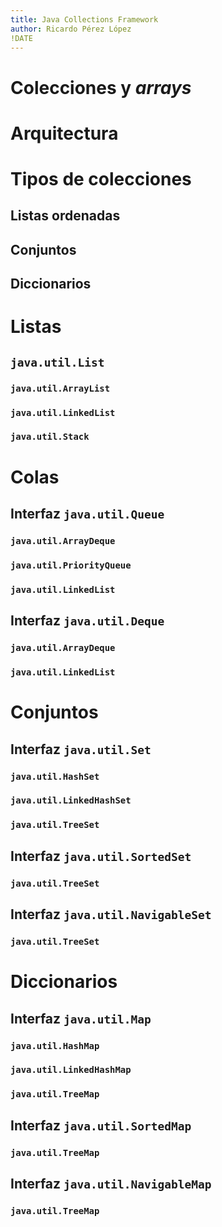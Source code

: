 ```yaml
---
title: Java Collections Framework
author: Ricardo Pérez López
!DATE
---
```


# Colecciones y *arrays*

# Arquitectura

# Tipos de colecciones

## Listas ordenadas

## Conjuntos

## Diccionarios

# Listas

## `java.util.List`

### `java.util.ArrayList`

### `java.util.LinkedList`

### `java.util.Stack`

# Colas

## Interfaz `java.util.Queue`

### `java.util.ArrayDeque`

### `java.util.PriorityQueue`

### `java.util.LinkedList`

## Interfaz `java.util.Deque`

### `java.util.ArrayDeque`

### `java.util.LinkedList`

# Conjuntos

## Interfaz `java.util.Set`

### `java.util.HashSet`

### `java.util.LinkedHashSet`

### `java.util.TreeSet`

## Interfaz `java.util.SortedSet`

### `java.util.TreeSet`

## Interfaz `java.util.NavigableSet`

### `java.util.TreeSet`

# Diccionarios

## Interfaz `java.util.Map`

### `java.util.HashMap`

### `java.util.LinkedHashMap`

### `java.util.TreeMap`

## Interfaz `java.util.SortedMap`

### `java.util.TreeMap`

## Interfaz `java.util.NavigableMap`

### `java.util.TreeMap`

